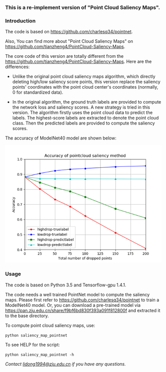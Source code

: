 ### This is a re-implement version of "Point Cloud Saliency Maps".
### Introduction
The code is based on https://github.com/charlesq34/pointnet. 

Also, You can find more about "Point Cloud Saliency Maps" on https://github.com/tianzheng4/PointCloud-Saliency-Maps.

The core code of this version are totally different from the https://github.com/tianzheng4/PointCloud-Saliency-Maps. Here are the differences:

- Unlike the original point cloud saliency maps algorithm, which directly deleting high/low saliency score points, this version replace the saliency points' coordinates with the point cloud center's coordinates (normally, 0 for standardized data). 

- In the original algorithm, the ground truth labels are provided to compute the network loss and saliency scores. A new strategy is tried in this version. The algorithm firstly uses the point cloud data to predict the labels. The highest-score labels are extracted to denote the point cloud class. Then the predicted labels are provided to compute the saliency scores. 

The accuracy of ModelNet40 model are shown below:

![ accuracy curves ](https://github.com/LIDONGgittt/saliency-map-pointnet/blob/master/doc/Figure_2.png)

### Usage
The code is based on Python 3.5 and Tensorflow-gpu 1.4.1.

The code needs a well trained PointNet model to compute the saliency maps. Please first refer to https://github.com/charlesq34/pointnet to train a ModelNet40 model. Or, you can download a pre-trained model via https://pan.zju.edu.cn/share/f9bf6bd830f393a091f812800f and extracted it to the base directory.

To compute point cloud saliency maps, use:

`python saliency_map_pointnet`

To see HELP for the script:

`python saliency_map_pointnet -h`

*Contact lidong1994@zju.edu.cn if you have any questions.*
